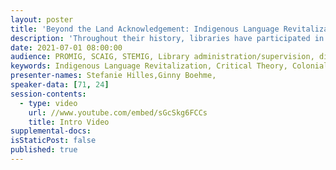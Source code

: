 ```yaml
---
layout: poster
title: 'Beyond the Land Acknowledgement: Indigenous Language Revitalization, Student Activism, and Library Research'
description: 'Throughout their history, libraries have participated in white supremacist power structures that privilege white knowledge over that of indigenous cultures. Indigenous language revitalization, which seeks to restore the languages of indigenous peoples, is one way libraries can begin to dismantle white supremacist culture. Through the lens of critical theory, this poster will examine a case study involving a collaboration between the library, the natural history museum, and a class of first-year students. This class focused on restoring a botanical walking tour and, as a direct result of student activism, incorporated indigenous language into newly created exhibit labels using an online dictionary of tribal words created by an indigenous tribe and the university that now sits upon their lands. During their research, students realized that many of the trees currently on campus are native to other parts of North America that were home to other indigenous peoples and thus are not represented in this dictionary, presenting significant challenges for the project and revealing the lasting effects of colonialism. This poster will discuss how such language suppression was used as a tool of white supremacist culture and how libraries can participate in social justice work through student research and activism.'
date: 2021-07-01 08:00:00
audience: PROMIG, SCAIG, STEMIG, Library administration/supervision, diversity, consortia, emerging technologies, reference
keywords: Indigenous Language Revitalization, Critical Theory, Colonialism, White Supremacist Culture, Exhibition Labels, Language Suppression, Library/Museum Partnerships, Student Activism, Social Justice
presenter-names: Stefanie Hilles,Ginny Boehme,
speaker-data: [71, 24]
session-contents:
  - type: video
    url: //www.youtube.com/embed/sGcSkg6FCCs
    title: Intro Video
supplemental-docs:
isStaticPost: false
published: true
---
```

